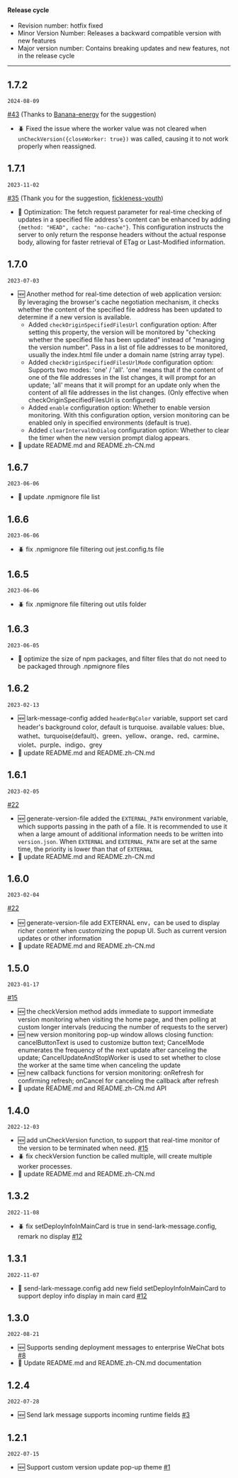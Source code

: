 #### Release cycle

- Revision number: hotfix fixed
- Minor Version Number: Releases a backward compatible version with new features
- Major version number: Contains breaking updates and new features, not in the release cycle

---

## 1.7.2

`2024-08-09`

[#43](https://github.com/guMcrey/version-rocket/issues/43) (Thanks to [Banana-energy](https://github.com/Banana-energy) for the suggestion)
- 🪲 Fixed the issue where the worker value was not cleared when `unCheckVersion({closeWorker: true})` was called, causing it to not work properly when reassigned.

## 1.7.1

`2023-11-02`

[#35](https://github.com/guMcrey/version-rocket/issues/35) (Thank you for the suggestion, [fickleness-youth](https://github.com/fickleness-youth))
- 💄 Optimization: The fetch request parameter for real-time checking of updates in a specified file address's content can be enhanced by adding `{method: "HEAD", cache: "no-cache"}`. This configuration instructs the server to only return the response headers without the actual response body, allowing for faster retrieval of ETag or Last-Modified information.

## 1.7.0

`2023-07-03`

- 🆕 Another method for real-time detection of web application version: By leveraging the browser's cache negotiation mechanism, it checks whether the content of the specified file address has been updated to determine if a new version is available.
  - Added `checkOriginSpecifiedFilesUrl` configuration option: After setting this property, the version will be monitored by "checking whether the specified file has been updated" instead of "managing the version number". Pass in a list of file addresses to be monitored, usually the index.html file under a domain name (string array type).
  - Added `checkOriginSpecifiedFilesUrlMode` configuration option: Supports two modes: 'one' / 'all'. 'one' means that if the content of one of the file addresses in the list changes, it will prompt for an update; 'all' means that it will prompt for an update only when the content of all file addresses in the list changes. (Only effective when checkOriginSpecifiedFilesUrl is configured)
  - Added `enable` configuration option: Whether to enable version monitoring. With this configuration option, version monitoring can be enabled only in specified environments (default is true).
  - Added `clearIntervalOnDialog` configuration option: Whether to clear the timer when the new version prompt dialog appears.
- 💄 update README.md and README.zh-CN.md

## 1.6.7

`2023-06-06`

- 💄 update .npmignore file list

## 1.6.6

`2023-06-06`

- 🪲 fix .npmignore file filtering out jest.config.ts file

## 1.6.5

`2023-06-06`

- 🪲 fix .npmignore file filtering out utils folder

## 1.6.3

`2023-06-05`

- 💄 optimize the size of npm packages, and filter files that do not need to be packaged through .npmignore files

## 1.6.2

`2023-02-13`

- 🆕 lark-message-config added `headerBgColor` variable, support set card header's background color, default is turquoise. available values: blue、wathet、turquoise(default)、green、yellow、orange、red、carmine、violet、purple、indigo、grey
- 💄 update README.md and README.zh-CN.md

## 1.6.1

`2023-02-05`

[#22](https://github.com/guMcrey/version-rocket/issues/22)
- 🆕 generate-version-file added the `EXTERNAL_PATH` environment variable, which supports passing in the path of a file. It is recommended to use it when a large amount of additional information needs to be written into `version.json`. When `EXTERNAL` and `EXTERNAL_PATH` are set at the same time, the priority is lower than that of `EXTERNAL`
- 💄 update README.md and README.zh-CN.md

## 1.6.0

`2023-02-04`

[#22](https://github.com/guMcrey/version-rocket/issues/22)
- 🆕 generate-version-file add EXTERNAL env，can be used to display richer content when customizing the popup UI. Such as current version updates or other information
- 💄 update README.md and README.zh-CN.md

## 1.5.0

`2023-01-17`

[#15](https://github.com/guMcrey/version-rocket/issues/15)
- 🆕 the checkVersion method adds immediate to support immediate version monitoring when visiting the home page, and then polling at custom longer intervals (reducing the number of requests to the server)
- 🆕 new version monitoring pop-up window allows closing function: cancelButtonText is used to customize button text; CancelMode enumerates the frequency of the next update after canceling the update; CancelUpdateAndStopWorker is used to set whether to close the worker at the same time when canceling the update
- 🆕 new callback functions for version monitoring: onRefresh for confirming refresh; onCancel for canceling the callback after refresh
- 💄 update README.md and README.zh-CN.md API

## 1.4.0

`2022-12-03`

- 🆕 add unCheckVersion function, to support that real-time monitor of the version to be terminated when need. [#15](https://github.com/guMcrey/version-rocket/issues/15)
- 🪲 fix checkVersion function be called multiple, will create multiple worker processes.
- 💄 update README.md and README.zh-CN.md


## 1.3.2

`2022-11-08`

- 🪲 fix setDeployInfoInMainCard is true in send-lark-message.config, remark no display [#12](https://github.com/guMcrey/version-rocket/issues/12)

## 1.3.1

`2022-11-07`

- 💄 send-lark-message.config add new field setDeployInfoInMainCard to support deploy info display in main card [#12](https://github.com/guMcrey/version-rocket/issues/12)

## 1.3.0

`2022-08-21`

- 🆕 Supports sending deployment messages to enterprise WeChat bots [#8](https://github.com/guMcrey/version-rocket/issues/8)
- 💄 Update README.md and README.zh-CN.md documentation

## 1.2.4

`2022-07-28`
- 🆕 Send lark message supports incoming runtime fields [#3](https://github.com/guMcrey/version-rocket/issues/3)

## 1.2.1

`2022-07-15`

- 🆕 Support custom version update pop-up theme [#1](https://github.com/guMcrey/version-rocket/issues/1)